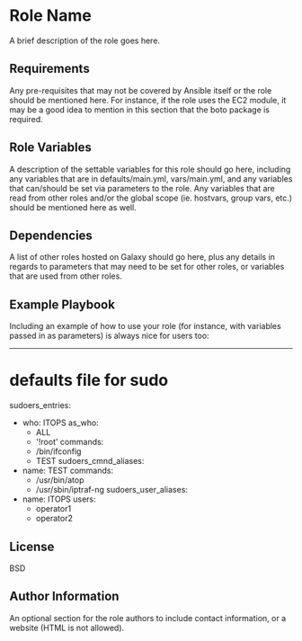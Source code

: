 Role Name
=========

A brief description of the role goes here.

Requirements
------------

Any pre-requisites that may not be covered by Ansible itself or the role should be mentioned here. For instance, if the role uses the EC2 module, it may be a good idea to mention in this section that the boto package is required.

Role Variables
--------------

A description of the settable variables for this role should go here, including any variables that are in defaults/main.yml, vars/main.yml, and any variables that can/should be set via parameters to the role. Any variables that are read from other roles and/or the global scope (ie. hostvars, group vars, etc.) should be mentioned here as well.

Dependencies
------------

A list of other roles hosted on Galaxy should go here, plus any details in regards to parameters that may need to be set for other roles, or variables that are used from other roles.

Example Playbook
----------------

Including an example of how to use your role (for instance, with variables passed in as parameters) is always nice for users too:

---
# defaults file for sudo

sudoers_entries:
 - who: ITOPS
   as_who:
    - ALL
    - '!root'
   commands:
    - /bin/ifconfig
    - TEST
sudoers_cmnd_aliases:
 - name: TEST
   commands:
    - /usr/bin/atop
    - /usr/sbin/iptraf-ng
sudoers_user_aliases:
 - name: ITOPS
   users:
    - operator1
    - operator2

License
-------

BSD

Author Information
------------------

An optional section for the role authors to include contact information, or a website (HTML is not allowed).
